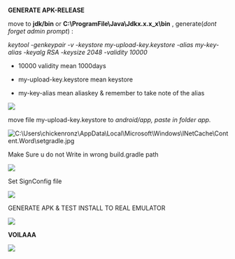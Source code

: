 **GENERATE APK-RELEASE**

move to **jdk/bin** or **C:\\ProgramFile\\Java\\Jdkx.x.x_x\\bin** ,
generate(*dont forget admin prompt*) :

*keytool -genkeypair -v -keystore my-upload-key.keystore -alias my-key-alias
-keyalg RSA -keysize 2048 -validity 10000*

-   10000 validity mean 1000days

-   my-upload-key.keystore mean keystore

-   my-key-alias mean aliaskey & remember to take note of the alias

![](media/b7d6956103c10293e70b1c766bee026a.jpg)

move file my-upload-key.keystore to *android/app, paste in folder app.*

![C:\\Users\\chickenronz\\AppData\\Local\\Microsoft\\Windows\\INetCache\\Content.Word\\setgradle.jpg](media/00b86c359d941adb5a6f4fdbc1a6b027.jpg)

Make Sure u do not Write in wrong build.gradle path

![](media/1dbf7c424dcaa26872338ae638f13801.jpg)

Set SignConfig file

![](media/cb7fc236ded45378bcdac42b1a98be40.jpg)

GENERATE APK & TEST INSTALL TO REAL EMULATOR

![](media/2cf4b57b598d64ece560a5d34147058c.jpg)

**VOILAAA**

![](media/a56a72600710b3a69d891284df2fcfbb.jpg)
